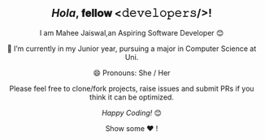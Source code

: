 <div align="center">
 <h2><i> Hola</i>, 𝐟𝐞𝐥𝐥𝐨𝐰 <𝚍𝚎𝚟𝚎𝚕𝚘𝚙𝚎𝚛𝚜/>!</h2>
</div>

<div align="center">

 I am Mahee Jaiswal,an Aspiring Software Developer 😊

 🔭 I’m currently in my Junior year, pursuing a major in Computer Science at Uni.

 😄 Pronouns: She / Her

 Please feel free to clone/fork projects, raise issues and submit PRs if you think it can be optimized. <br>

<i>Happy Coding!</i> 😊

Show some ❤️ !</br>

</div> 







